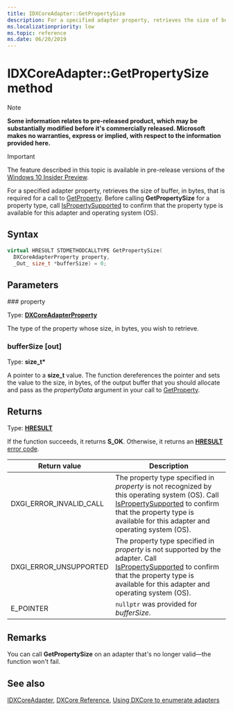 ```yaml
---
title: IDXCoreAdapter::GetPropertySize
description: For a specified adapter property, retrieves the size of buffer, in bytes, that is required for a call to [GetProperty](/windows/win32/dxcore/dxcore_interface/nf-dxcore_interface-idxcoreadapter-getproperty).
ms.localizationpriority: low
ms.topic: reference
ms.date: 06/20/2019
---
```


# IDXCoreAdapter::GetPropertySize method

> [!NOTE]
> **Some information relates to pre-released product, which may be substantially modified before it's commercially released. Microsoft makes no warranties, express or implied, with respect to the information provided here.**

> [!IMPORTANT]
> The feature described in this topic is available in pre-release versions of the [Windows 10 Insider Preview](https://www.microsoft.com/software-download/windowsinsiderpreviewSDK).

For a specified adapter property, retrieves the size of buffer, in bytes, that is required for a call to [GetProperty](/windows/win32/dxcore/dxcore_interface/nf-dxcore_interface-idxcoreadapter-getproperty). Before calling **GetPropertySize** for a property type, call [IsPropertySupported](/windows/win32/dxcore/dxcore_interface/nf-dxcore_interface-idxcoreadapter-ispropertysupported) to confirm that the property type is available for this adapter and operating system (OS).

## Syntax

```cpp
virtual HRESULT STDMETHODCALLTYPE GetPropertySize(
  DXCoreAdapterProperty property,
  _Out_ size_t *bufferSize) = 0;
```

## Parameters

### property

Type: **[DXCoreAdapterProperty](/windows/win32/dxcore/dxcore_interface/ne-dxcore_interface-dxcoreadapterproperty)**

The type of the property whose size, in bytes, you wish to retrieve.

### bufferSize [out]

Type: **size_t\***

A pointer to a **size_t** value. The function dereferences the pointer and sets the value to the size, in bytes, of the output buffer that you should allocate and pass as the *propertyData* argument in your call to [GetProperty](/windows/win32/dxcore/dxcore_interface/nf-dxcore_interface-idxcoreadapter-getproperty).

## Returns

Type: **[HRESULT](/windows/win32/com/structure-of-com-error-codes)**

If the function succeeds, it returns **S_OK**. Otherwise, it returns an [**HRESULT**](/windows/win32/com/structure-of-com-error-codes) [error code](/windows/win32/com/com-error-codes-10).

|Return value|Description|
|-|-|
|DXGI_ERROR_INVALID_CALL|The property type specified in *property* is not recognized by this operating system (OS). Call [IsPropertySupported](/windows/win32/dxcore/dxcore_interface/nf-dxcore_interface-idxcoreadapter-ispropertysupported) to confirm that the property type is available for this adapter and operating system (OS).|
|DXGI_ERROR_UNSUPPORTED|The property type specified in *property* is not supported by the adapter. Call [IsPropertySupported](/windows/win32/dxcore/dxcore_interface/nf-dxcore_interface-idxcoreadapter-ispropertysupported) to confirm that the property type is available for this adapter and operating system (OS).|
|E_POINTER|`nullptr` was provided for *bufferSize*.|

## Remarks

You can call **GetPropertySize** on an adapter that's no longer valid&mdash;the function won't fail.

## See also

[IDXCoreAdapter](/windows/win32/dxcore/dxcore_interface/nn-dxcore_interface-idxcoreadapter), [DXCore Reference](/windows/win32/dxcore/dxcore-reference), [Using DXCore to enumerate adapters](/windows/win32/dxcore/dxcore-enum-adapters)

